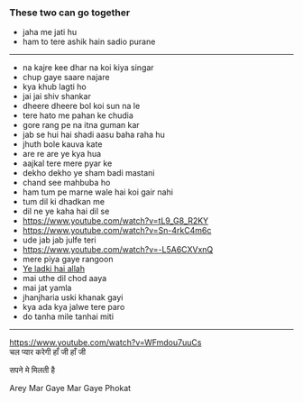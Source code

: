 
### These two can go together
- jaha me jati hu 
- ham to tere ashik hain sadio purane
___
- na kajre kee dhar na koi kiya singar
- chup gaye saare najare
- kya khub lagti ho
- jai jai shiv shankar
- dheere dheere bol koi sun na le
- tere hato me pahan ke chudia
- gore rang pe na itna guman kar
- jab se hui hai shadi aasu baha raha hu
- jhuth bole kauva kate 
- are re are ye kya hua
- aajkal tere mere pyar ke 
- dekho dekho ye sham badi mastani
- chand see mahbuba ho 
- ham tum pe marne wale hai koi gair nahi
- tum dil ki dhadkan me
- dil ne ye kaha hai dil se
- https://www.youtube.com/watch?v=tL9_G8_R2KY
- https://www.youtube.com/watch?v=Sn-4rkC4m6c
- ude jab jab julfe teri
- https://www.youtube.com/watch?v=-L5A6CXVxnQ
- mere piya gaye rangoon
- [Ye ladki hai allah ](https://www.youtube.com/watch?v=7_uGOJko--o)
- mai uthe dil chod aaya
- mai jat yamla
- jhanjharia uski khanak gayi
- kya ada kya jalwe tere paro
- do tanha mile tanhai miti

___
https://www.youtube.com/watch?v=WFmdou7uuCs <br>
चल प्यार करेगी हाँ जी हाँ जी <br>


सपने मे मिलती है <br>

Arey Mar Gaye Mar Gaye Phokat






